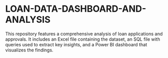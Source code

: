 # LOAN-DATA-DASHBOARD-AND-ANALYSIS
This repository features a comprehensive analysis of loan applications and approvals. It includes an Excel file containing the dataset, an SQL file with queries used to extract key insights, and a Power BI dashboard that visualizes the findings.
